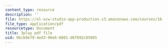 ```yaml
---
content_type: resource
description: ''
file: https://ol-ocw-studio-app-production.s3.amazonaws.com/courses/16-885j-aircraft-systems-engineering-fall-2005/0bcb9e794ed396e68801d6f892c05065_k2jN_26m8LM.pdf
file_type: application/pdf
resourcetype: Document
title: 3play pdf file
uid: 0bcb9e79-4ed3-96e6-8801-d6f892c05065
---
```

